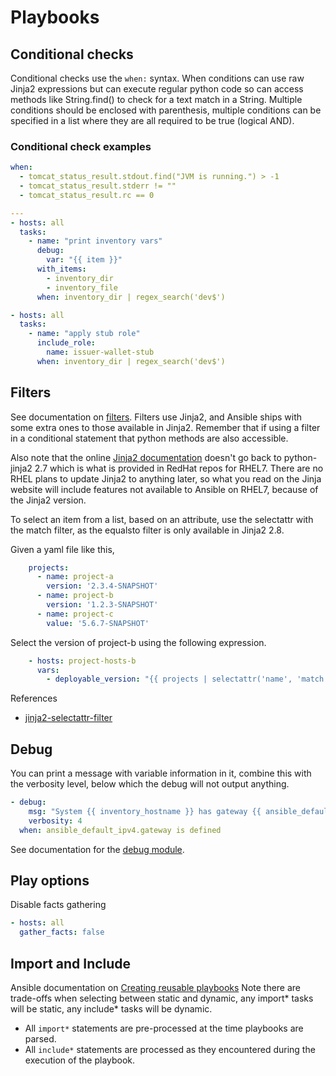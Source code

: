 # Playbooks

## Conditional checks

Conditional checks use the `when:` syntax. When conditions can use raw Jinja2 expressions but can execute regular python code so can access methods like String.find() to check for a text match in a String. Multiple conditions should be enclosed with parenthesis, multiple conditions can be specified in a list where they are all required to be true (logical AND).

### Conditional check examples

```yaml
when: 
  - tomcat_status_result.stdout.find("JVM is running.") > -1
  - tomcat_status_result.stderr != ""
  - tomcat_status_result.rc == 0

---
- hosts: all
  tasks:
    - name: "print inventory vars"
      debug:
        var: "{{ item }}"
      with_items:
        - inventory_dir
        - inventory_file
      when: inventory_dir | regex_search('dev$')

- hosts: all
  tasks:
    - name: "apply stub role"
      include_role:
        name: issuer-wallet-stub
      when: inventory_dir | regex_search('dev$')
```          

## Filters

See documentation on [filters](http://docs.ansible.com/ansible/latest/user_guide/playbooks_filters.html).
Filters use Jinja2, and Ansible ships with some extra ones to those available in Jinja2. Remember that if using a filter in a conditional statement that python methods are also accessible. 

Also note that the online [Jinja2 documentation](http://jinja.pocoo.org/docs/2.10/templates/#builtin-filters) doesn't go back to python-jinja2 2.7 which is what is provided in RedHat repos for RHEL7. There are no RHEL plans to update Jinja2 to anything later, so what you read on the Jinja website will include features not available to Ansible on RHEL7, because of the Jinja2 version. 

To select an item from a list, based on an attribute, use the selectattr with the match filter, as the equalsto filter is only available in Jinja2 2.8.

Given a yaml file like this,

```yaml
    projects:
      - name: project-a
        version: '2.3.4-SNAPSHOT'
      - name: project-b
        version: '1.2.3-SNAPSHOT'
      - name: project-c
      	value: '5.6.7-SNAPSHOT'
```

Select the version of project-b using the following expression.

```yaml
    - hosts: project-hosts-b
      vars:
        - deployable_version: "{{ projects | selectattr('name', 'match', '^project-b$') | map(attribute='version') | list | first }}"
```

References

* [jinja2-selectattr-filter](http://www.oznetnerd.com/jinja2-selectattr-filter/)

## Debug

You can print a message with variable information in it, combine this with the verbosity level, below which the debug will not output anything. 

```yaml
- debug:
    msg: "System {{ inventory_hostname }} has gateway {{ ansible_default_ipv4.gateway }}"
    verbosity: 4
  when: ansible_default_ipv4.gateway is defined
```

See documentation for the [debug module](http://docs.ansible.com/ansible/latest/modules/debug_module.html).

## Play options

Disable facts gathering

```yaml
- hosts: all
  gather_facts: false
```

## Import and Include
Ansible documentation on [Creating reusable playbooks](https://docs.ansible.com/ansible/latest/user_guide/playbooks_reuse.html)
Note there are trade-offs when selecting between static and dynamic, any import\* tasks will be static, any include\* tasks will be dynamic. 

* All `import*` statements are pre-processed at the time playbooks are parsed.
* All `include*` statements are processed as they encountered during the execution of the playbook.

